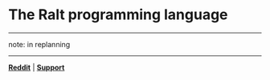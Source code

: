 # The Ralt programming language

---

note: in replanning

---

[**Reddit**](https://www.reddit.com/r/ralt/)
|
[**Support**](https://www.paypal.com/paypalme/gerardofad)
